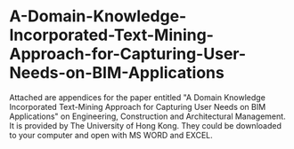 # A-Domain-Knowledge-Incorporated-Text-Mining-Approach-for-Capturing-User-Needs-on-BIM-Applications
Attached are appendices for the paper entitled "A Domain Knowledge Incorporated Text-Mining Approach for Capturing User Needs on BIM Applications" on Engineering, Construction and Architectural Management. It is provided by The University of Hong Kong. 
They could be downloaded to your computer and open with MS WORD and EXCEL.
